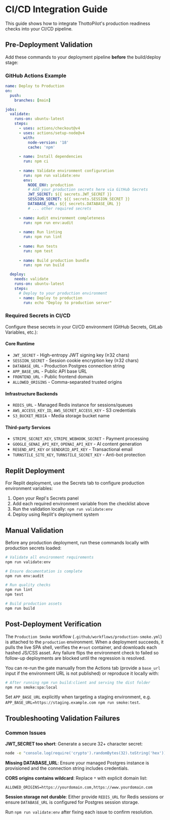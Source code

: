 
# CI/CD Integration Guide

This guide shows how to integrate ThottoPilot's production readiness checks into your CI/CD pipeline.

## Pre-Deployment Validation

Add these commands to your deployment pipeline **before** the build/deploy stage:

### GitHub Actions Example

```yaml
name: Deploy to Production
on:
  push:
    branches: [main]

jobs:
  validate:
    runs-on: ubuntu-latest
    steps:
      - uses: actions/checkout@v4
      - uses: actions/setup-node@v4
        with:
          node-version: '18'
          cache: 'npm'
      
      - name: Install dependencies
        run: npm ci
      
      - name: Validate environment configuration
        run: npm run validate:env
        env:
          NODE_ENV: production
          # Add your production secrets here via GitHub Secrets
          JWT_SECRET: ${{ secrets.JWT_SECRET }}
          SESSION_SECRET: ${{ secrets.SESSION_SECRET }}
          DATABASE_URL: ${{ secrets.DATABASE_URL }}
          # ... other required secrets
      
      - name: Audit environment completeness  
        run: npm run env:audit
      
      - name: Run linting
        run: npm run lint
      
      - name: Run tests
        run: npm test
      
      - name: Build production bundle
        run: npm run build

  deploy:
    needs: validate
    runs-on: ubuntu-latest
    steps:
      # Deploy to your production environment
      - name: Deploy to production
        run: echo "Deploy to production server"
```

### Required Secrets in CI/CD

Configure these secrets in your CI/CD environment (GitHub Secrets, GitLab Variables, etc.):

#### Core Runtime
- `JWT_SECRET` - High-entropy JWT signing key (≥32 chars)
- `SESSION_SECRET` - Session cookie encryption key (≥32 chars)  
- `DATABASE_URL` - Production Postgres connection string
- `APP_BASE_URL` - Public API base URL
- `FRONTEND_URL` - Public frontend domain
- `ALLOWED_ORIGINS` - Comma-separated trusted origins

#### Infrastructure Backends  
- `REDIS_URL` - Managed Redis instance for sessions/queues
- `AWS_ACCESS_KEY_ID`, `AWS_SECRET_ACCESS_KEY` - S3 credentials
- `S3_BUCKET_MEDIA` - Media storage bucket name

#### Third-party Services
- `STRIPE_SECRET_KEY`, `STRIPE_WEBHOOK_SECRET` - Payment processing
- `GOOGLE_GENAI_API_KEY`, `OPENAI_API_KEY` - AI content generation
- `RESEND_API_KEY` or `SENDGRID_API_KEY` - Transactional email
- `TURNSTILE_SITE_KEY`, `TURNSTILE_SECRET_KEY` - Anti-bot protection

## Replit Deployment

For Replit deployment, use the Secrets tab to configure production environment variables:

1. Open your Repl's Secrets panel
2. Add each required environment variable from the checklist above
3. Run the validation locally: `npm run validate:env`
4. Deploy using Replit's deployment system

## Manual Validation

Before any production deployment, run these commands locally with production secrets loaded:

```bash
# Validate all environment requirements
npm run validate:env

# Ensure documentation is complete
npm run env:audit  

# Run quality checks
npm run lint
npm test

# Build production assets
npm run build
```

## Post-Deployment Verification

The `Production Smoke` workflow (`.github/workflows/production-smoke.yml`) is attached to the `production` environment. When a deployment succeeds, it pulls the live SPA shell, verifies the `#root` container, and downloads each hashed JS/CSS asset. Any failure flips the environment check to failed so follow-up deployments are blocked until the regression is resolved.

You can re-run the gate manually from the Actions tab (provide a `base_url` input if the environment URL is not published) or reproduce it locally with:

```bash
# After running npm run build:client and serving the dist folder
npm run smoke:spa:local
```

Set `APP_BASE_URL` explicitly when targeting a staging environment, e.g. `APP_BASE_URL=https://staging.example.com npm run smoke:test`.

## Troubleshooting Validation Failures

### Common Issues

**JWT_SECRET too short**: Generate a secure 32+ character secret:
```bash
node -e "console.log(require('crypto').randomBytes(32).toString('hex'))"
```

**Missing DATABASE_URL**: Ensure your managed Postgres instance is provisioned and the connection string includes credentials.

**CORS origins contains wildcard**: Replace `*` with explicit domain list:
```
ALLOWED_ORIGINS=https://yourdomain.com,https://www.yourdomain.com
```

**Session storage not durable**: Either provide `REDIS_URL` for Redis sessions or ensure `DATABASE_URL` is configured for Postgres session storage.

Run `npm run validate:env` after fixing each issue to confirm resolution.

